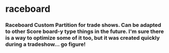# raceboard

### Raceboard Custom Partition for trade shows. Can be adapted to other Score board-y type things in the future. I'm sure there is a way to optimize some of it too, but it was created quickly during a tradeshow... go figure!
